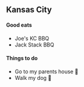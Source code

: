 ## Kansas City

#### Good eats
- Joe's KC BBQ
- Jack Stack BBQ

#### Things to do
- Go to my parents house :hamburger:
- Walk my dog :dog:
